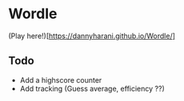 # Wordle
(Play here!)[https://dannyharani.github.io/Wordle/]
## Todo
* Add a highscore counter
* Add tracking (Guess average, efficiency ??)
